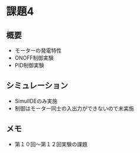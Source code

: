 # 課題4

## 概要
* モーターの発電特性
* ONOFF制御実験
* PID制御実験

## シミュレーション
* SimulIDEのみ実施
* 制御はモーター同士の入出力ができないので未実施

## メモ
* 第１０回〜第１２回実験の課題